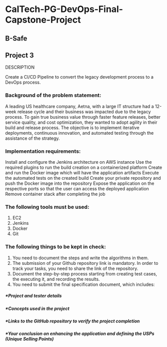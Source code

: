 # CalTech-PG-DevOps-Final-Capstone-Project
## B-Safe
## Project 3 

DESCRIPTION

Create a CI/CD Pipeline to convert the legacy development process to a DevOps process.

### Background of the problem statement:
A leading US healthcare company, Aetna, with a large IT structure had a 12-week release cycle and their business was impacted due to the legacy process. To gain
true business value through faster feature releases, better service quality, and cost optimization, they wanted to adopt agility in their build and release process.
The objective is to implement iterative deployments, continuous innovation, and automated testing through the assistance of the strategy.

### Implementation requirements:

Install and configure the Jenkins architecture on AWS instance
Use the required plugins to run the build creation on a containerized platform
Create and run the Docker image which will have the application artifacts
Execute the automated tests on the created build
Create your private repository and push the Docker image into the repository
Expose the application on the respective ports so that the user can access the deployed application
Remove container stack after completing the job

### The following tools must be used:

1. EC2
2. Jenkins
3. Docker
4. Git

### The following things to be kept in check:

1. You need to document the steps and write the algorithms in them.
2. The submission of your Github repository link is mandatory. In order to track your tasks, you need to share the link of the repository.
3. Document the step-by-step process starting from creating test cases, the executing it, and recording the results.
4. You need to submit the final specification document, which includes:
##### *Project and tester details
##### *Concepts used in the project
##### *Links to the GitHub repository to verify the project completion
##### *Your conclusion on enhancing the application and defining the USPs (Unique Selling Points)
